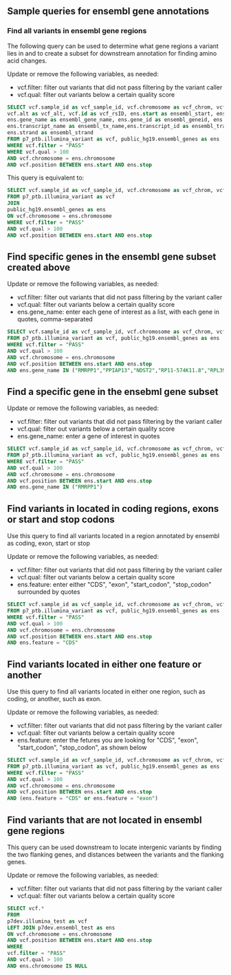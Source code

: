 ## Sample queries for ensembl gene annotations

### Find all variants in ensembl gene regions

The following query can be used to determine what gene regions a variant
lies in and to create a subset for downstream annotation for finding
amino acid changes.

Update or remove the following variables, as needed:  
- vcf.filter: filter out variants that did not pass filtering by the variant caller  
- vcf.qual: filter out variants below a certain quality score

```sql
SELECT vcf.sample_id as vcf_sample_id, vcf.chromosome as vcf_chrom, vcf.position as vcf_pos,vcf.ref as vcf_ref, 
vcf.alt as vcf_alt, vcf.id as vcf_rsID, ens.start as ensembl_start, ens.stop as ensembl_end, ens.feature, 
ens.gene_name as ensembl_gene_name, ens.gene_id as ensembl_geneid, ens.gene_biotype as ensembl_gene_biotype, 
ens.transcript_name as ensembl_tx_name,ens.transcript_id as ensembl_trans_id, ens.exon_id as ensembl_exonid, 
ens.strand as ensembl_strand
FROM p7_ptb.illumina_variant as vcf, public_hg19.ensembl_genes as ens  
WHERE vcf.filter = "PASS" 
WHERE vcf.qual > 100
AND vcf.chromosome = ens.chromosome  
AND vcf.position BETWEEN ens.start AND ens.stop  
```
This query is equivalent to:
```sql
SELECT vcf.sample_id as vcf_sample_id, vcf.chromosome as vcf_chrom, vcf.position as vcf_pos,vcf.ref as vcf_ref, vcf.alt as vcf_alt, vcf.id as vcf_rsID, ens.start as ensembl_start, ens.stop as ensembl_end, ens.feature, ens.gene_name as ensembl_gene_name, ens.gene_id as ensembl_geneid, ens.gene_biotype as ensembl_gene_biotype, ens.transcript_name as ensembl_tx_name,ens.transcript_id as ensembl_trans_id, ens.exon_id as ensembl_exonid, ens.strand as ensembl_strand
FROM p7_ptb.illumina_variant as vcf
JOIN
public_hg19.ensembl_genes as ens 
ON vcf.chromosome = ens.chromosome  
WHERE vcf.filter = "PASS"
AND vcf.qual > 100
AND vcf.position BETWEEN ens.start AND ens.stop 
```

Find specific genes in the ensembl gene subset created above
------------------------------------------------------------

Update or remove the following variables, as needed:  
- vcf.filter: filter out variants that did not pass filtering by the variant caller  
- vcf.qual: filter out variants below a certain quality score  
- ens.gene_name: enter each gene of interest as a list, with each gene in quotes, comma-separated

```sql
SELECT vcf.sample_id as vcf_sample_id, vcf.chromosome as vcf_chrom, vcf.position as vcf_pos,vcf.ref as vcf_ref, vcf.alt as vcf_alt, vcf.id as vcf_rsID, ens.start as ensembl_start, ens.stop as ensembl_end, ens.feature, ens.gene_name as ensembl_gene_name, ens.gene_id as ensembl_geneid, ens.gene_biotype as ensembl_gene_biotype, ens.transcript_name as ensembl_tx_name,ens.transcript_id as ensembl_trans_id, ens.exon_id as ensembl_exonid, ens.strand as ensembl_strand
FROM p7_ptb.illumina_variant as vcf, public_hg19.ensembl_genes as ens  
WHERE vcf.filter = "PASS"  
AND vcf.qual > 100
AND vcf.chromosome = ens.chromosome  
AND vcf.position BETWEEN ens.start AND ens.stop 
AND ens.gene_name IN ("RMRPP1","PPIAP13","NDST2","RP11-574K11.8","RPL39P25")
```

Find a specific gene in the ensebml gene subset
-----------------------------------------------

Update or remove the following variables, as needed:  
- vcf.filter: filter out variants that did not pass filtering by the variant caller  
- vcf.qual: filter out variants below a certain quality score  
- ens.gene_name: enter a gene of interest in quotes

```sql
SELECT vcf.sample_id as vcf_sample_id, vcf.chromosome as vcf_chrom, vcf.position as vcf_pos,vcf.ref as vcf_ref, vcf.alt as vcf_alt, vcf.id as vcf_rsID, ens.start as ensembl_start, ens.stop as ensembl_end, ens.feature, ens.gene_name as ensembl_gene_name, ens.gene_id as ensembl_geneid, ens.gene_biotype as ensembl_gene_biotype, ens.transcript_name as ensembl_tx_name,ens.transcript_id as ensembl_trans_id, ens.exon_id as ensembl_exonid, ens.strand as ensembl_strand
FROM p7_ptb.illumina_variant as vcf, public_hg19.ensembl_genes as ens  
WHERE vcf.filter = "PASS"  
AND vcf.qual > 100
AND vcf.chromosome = ens.chromosome  
AND vcf.position BETWEEN ens.start AND ens.stop 
AND ens.gene_name IN ("RMRPP1")
```

Find variants in located in coding regions, exons or start and stop codons
--------------------------------------------------------------------------

Use this query to find all variants located in a region annotated by ensembl as coding, exon, start or stop

Update or remove the following variables, as needed:  
- vcf.filter: filter out variants that did not pass filtering by the variant caller  
- vcf.qual: filter out variants below a certain quality score  
- ens.feature: enter either "CDS", "exon", "start\_codon", "stop\_codon" surrounded by quotes

```sql
SELECT vcf.sample_id as vcf_sample_id, vcf.chromosome as vcf_chrom, vcf.position as vcf_pos,vcf.ref as vcf_ref, vcf.alt as vcf_alt, vcf.id as vcf_rsID, ens.start as ensembl_start, ens.stop as ensembl_end, ens.feature, ens.gene_name as ensembl_gene_name, ens.gene_id as ensembl_geneid, ens.gene_biotype as ensembl_gene_biotype, ens.transcript_name as ensembl_tx_name,ens.transcript_id as ensembl_trans_id, ens.exon_id as ensembl_exonid, ens.strand as ensembl_strand
FROM p7_ptb.illumina_variant as vcf, public_hg19.ensembl_genes as ens  
WHERE vcf.filter = "PASS"  
AND vcf.qual > 100
AND vcf.chromosome = ens.chromosome  
AND vcf.position BETWEEN ens.start AND ens.stop 
AND ens.feature = "CDS"
```

Find variants located in either one feature or another
----------------------------------------------------
Use this query to find all variants located in either one region, such as coding, or another, such as exon.

Update or remove the following variables, as needed:  
- vcf.filter: filter out variants that did not pass filtering by the variant caller  
- vcf.qual: filter out variants below a certain quality score  
- ens.feature: enter the fetures you are looking for "CDS", "exon", "start\_codon", "stop\_codon", as shown below

```sql
SELECT vcf.sample_id as vcf_sample_id, vcf.chromosome as vcf_chrom, vcf.position as vcf_pos,vcf.ref as vcf_ref, vcf.alt as vcf_alt, vcf.id as vcf_rsID, ens.start as ensembl_start, ens.stop as ensembl_end, ens.feature, ens.gene_name as ensembl_gene_name, ens.gene_id as ensembl_geneid, ens.gene_biotype as ensembl_gene_biotype, ens.transcript_name as ensembl_tx_name,ens.transcript_id as ensembl_trans_id, ens.exon_id as ensembl_exonid, ens.strand as ensembl_strand
FROM p7_ptb.illumina_variant as vcf, public_hg19.ensembl_genes as ens  
WHERE vcf.filter = "PASS"  
AND vcf.qual > 100
AND vcf.chromosome = ens.chromosome  
AND vcf.position BETWEEN ens.start AND ens.stop 
AND (ens.feature = "CDS" or ens.feature = "exon")
```

Find variants that are not located in ensembl gene regions
----------------------------------------------------------

This query can be used downstream to locate intergenic variants by finding the two flanking genes, and distances between the variants and the flanking genes.

Update or remove the following variables, as needed:  
- vcf.filter: filter out variants that did not pass filtering by the variant caller  
- vcf.qual: filter out variants below a certain quality score 

```sql
SELECT vcf.* 
FROM
p7dev.illumina_test as vcf
LEFT JOIN p7dev.ensembl_test as ens
ON vcf.chromosome = ens.chromosome
AND vcf.position BETWEEN ens.start AND ens.stop
WHERE
vcf.filter = "PASS" 
AND vcf.qual > 100
AND ens.chromosome IS NULL
```
